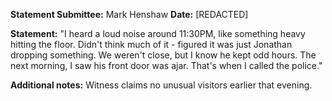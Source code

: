 **Statement Submittee:** Mark Henshaw
**Date:** [REDACTED]

**Statement:**
"I heard a loud noise around 11:30PM, like something heavy hitting the floor. Didn't think much of it - figured it was just Jonathan dropping something. We weren't close, but I know he kept odd hours. The next morning, I saw his front door was ajar. That's when I called the police."

**Additional notes:** Witness claims no unusual visitors earlier that evening.

